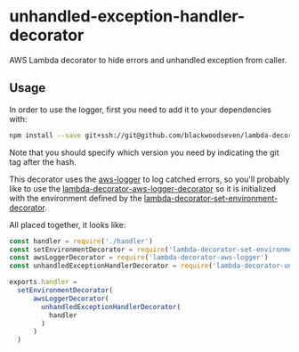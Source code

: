 # unhandled-exception-handler-decorator
AWS Lambda decorator to hide errors and unhandled exception from caller.

## Usage
In order to use the logger, first you need to add it to your dependencies with:
```bash
npm install --save git+ssh://git@github.com/blackwoodseven/lambda-decorator-unhandled-exception-handler.git#v1.0.1
```
Note that you should specify which version you need by indicating the git tag after the hash.

This decorator uses the [aws-logger](https://github.com/blackwoodseven/aws-logger) to log catched errors, so you'll probably like to use the [lambda-decorator-aws-logger-decorator](https://github.com/blackwoodseven/lambda-decorator-aws-logger) so it is initialized with the environment defined by the [lambda-decorator-set-environment-decorator](https://github.com/blackwoodseven/lambda-decorator-set-environment).

All placed together, it looks like:
```js
const handler = require('./handler')
const setEnvironmentDecorator = require('lambda-decorator-set-environment-decorator')
const awsLoggerDecorator = require('lambda-decorator-aws-logger')
const unhandledExceptionHandlerDecorator = require('lambda-decorator-unhandled-exception-handler')

exports.handler =
  setEnvironmentDecorator(
      awsLoggerDecorator(
        unhandledExceptionHandlerDecorator(
          handler
        )
      )
  )
```
